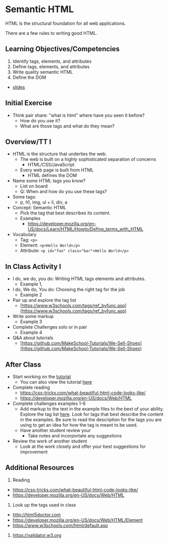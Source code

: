 # Semantic HTML

HTML is the structural foundation for all web applications. 

There are a few rules to writing good HTML.

## Learning Objectives/Competencies

1. Identify tags, elements, and attributes
1. Define tags, elements, and attributes
1. Write quality semantic HTML
1. Define the DOM

- [slides](https://docs.google.com/presentation/d/1uogAxwN9Bn4ZBqTeRMqcRNp96SfHoFhQ6L_jmo6HmCM/edit?usp=sharing)

## Initial Exercise

- Think pair share: "what is html" where have you seen it before?
  - How do you use it? 
  - What are those tags and what do they mean? 

## Overview/TT I 

- HTML is the structure that underlies the web. 
  - The web is built on a highly sophisticated separation of concerns
    - HTML/CSS/JavaScript
  - Every web page is built from HTML
    - HTML defines the DOM
- Name some HTML tags you know?
  - List on board 
  - Q: When and how do you use these tags? 
- Some tags: 
  - p, h1, img, ul + li, div, a
- Concept: Semantic HTML
  - Pick the tag that best describes its content.
  - Examples
    - https://developer.mozilla.org/en-US/docs/Learn/HTML/Howto/Define_terms_with_HTML 
- Vocabulary
  - Tag: `<p>`
  - Element: `<p>Hello World</p>`
  - Attribute: `<p id="foo" class="bar">Hello World</p>`

## In Class Activity I

- I do, we do, you do: Writing HTML tags elements and attributes. 
  - Example 1,
- I do, We do, You do: Choosing the right tag for the job
  - Example 2
- Pair up and explore the tag list
  - [https://www.w3schools.com/tags/ref_byfunc.asp](https://www.w3schools.com/tags/ref_byfunc.asp)
- Write some markup
  - Example 3
- Complete Challenges solo or in pair
  - Example 4
- Q&A about tutorials
  - [https://github.com/MakeSchool-Tutorials/We-Sell-Shoes](https://github.com/MakeSchool-Tutorials/We-Sell-Shoes)

## After Class

- Start working on the [tutorial](https://www.makeschool.com/academy/track/we-sell-shoes)
  - You can also view the tutorial [here](https://github.com/MakeSchool-Tutorials/We-Sell-Shoes)
- Complete reading
  - https://css-tricks.com/what-beautiful-html-code-looks-like/
  - https://developer.mozilla.org/en-US/docs/Web/HTML
- Complete challenges examples 1-6
  - Add markup to the text in the example files to the bext of your ability. 
  Explore the tag list [here](https://developer.mozilla.org/en-US/docs/Web/HTML/Element). 
  Look for tags that best describe the content in the examples. Be sure to read the 
  description for the tags you are using to get an idea for how the tag is meant to be used. 
  - Have another student review your 
    - Take notes and incorportate any suggestions
- Review the work of another student
  - Look at the work closely and offer your best suggestions for improvement

## Additional Resources

1. Reading
  - https://css-tricks.com/what-beautiful-html-code-looks-like/
  - https://developer.mozilla.org/en-US/docs/Web/HTML
1. Look up the tags used in class
  - http://html5doctor.com
  - https://developer.mozilla.org/en-US/docs/Web/HTML/Element
  - https://www.w3schools.com/html/default.asp
1. https://validator.w3.org

